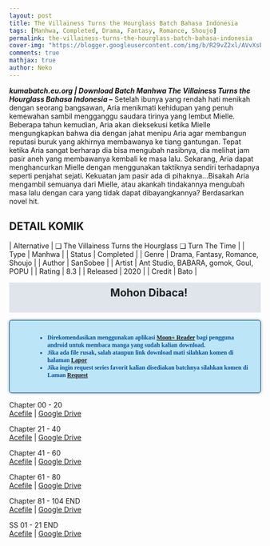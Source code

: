 ```yaml
---
layout: post
title: The Villainess Turns the Hourglass Batch Bahasa Indonesia 
tags: [Manhwa, Completed, Drama, Fantasy, Romance, Shoujo]
permalink: the-villainess-turns-the-hourglass-batch-bahasa-indonesia
cover-img: "https://blogger.googleusercontent.com/img/b/R29vZ2xl/AVvXsEgnTLs1a8Fg6F_KyzuPput9MJCJU-8ycPvHFuDL4pIMyqGWK-2Bubvp5EOJgM1UzZ9HT_-UMvdxr5m91RyjfWN0lcnhPhR4tBvP9dRprB1PxYccfUvZAPNp1Ufw31xOWP6b9lB1BPzSboKI8EpcEa-nnkVHraBvaiDOK9cgXNb597XsImOaT9L9FAp_KRsQ/s1600/91hvoSla9xL._AC_UF1000,1000_QL80_.jpg"
comments: true
mathjax: true
author: Neko
---
```




**<em>kumabatch.eu.org | Download Batch Manhwa The Villainess Turns the Hourglass Bahasa Indonesia –</em>** Setelah ibunya yang rendah hati menikah dengan seorang bangsawan, Aria menikmati kehidupan yang penuh kemewahan sambil mengganggu saudara tirinya yang lembut Mielle. Beberapa tahun kemudian, Aria akan dieksekusi ketika Mielle mengungkapkan bahwa dia dengan jahat menipu Aria agar membangun reputasi buruk yang akhirnya membawanya ke tiang gantungan. Tepat ketika Aria sangat berharap dia bisa mengubah nasibnya, dia melihat jam pasir aneh yang membawanya kembali ke masa lalu. Sekarang, Aria dapat menghancurkan Mielle dengan menggunakan taktiknya sendiri terhadapnya seperti penjahat sejati. Kekuatan jam pasir ada di pihaknya...Bisakah Aria mengambil semuanya dari Mielle, atau akankah tindakannya mengubah masa lalu dengan cara yang tidak dapat dibayangkannya? Berdasarkan novel hit.

## DETAIL KOMIK

| Alternative | ❑ The Villainess Turns the Hourglass ❑ Turn The Time |
| Type | Manhwa |
| Status | Completed |
| Genre | Drama, Fantasy, Romance, Shoujo |
| Author | SanSobee |
| Artist | Ant Studio, BABARA, gomok, Goul, POPU |
| Rating | 8.3 |
| Released | 2020 |
| Credit  | Bato |

<h2 style="background-attachment: initial; background-clip: initial; background-color: #e0e5eb; background-origin: initial; background-position: 12px 1px; background-repeat: no-repeat; background-size: initial; color: #222222; line-height: 22px; margin: 5px 0px; min-height: 38px; padding: 10px 12px 12px 68px; text-align: center;"> 
Mohon Dibaca!</h2>

<div style="-moz-border-radius: 15px; -moz-box-shadow: 0 0 5px #888; -webkit-border-radius: 15px; -webkit-box-shadow: 0 0 5px #888; background-attachment: initial; background-clip: initial; background-color: #bde5f8; background-origin: initial; background-position: 10px 50%; background-repeat: no-repeat; background-size: initial; background: #bde5f8 url(&quot;https://sites.google.com/site/problogiz/my-icon/info.png&quot;) no-repeat 10px center; border-radius: 5px; border: 1px solid; box-shadow: rgb(136, 136, 136) 0px 0px 5px; color: #00529b; font: bold 12px verdana; margin: 15px 0px; padding: 15px 20px 15px 55px; "> 
<ul>
  <li>Direkomendasikan menggunakan aplikasi <a href="https://play.google.com/store/apps/details?id=com.flyersoft.moonreader">Moon+ Reader</a> bagi pengguna android untuk membaca manga yang sudah kalian download.</li>
  <li>Jika ada file rusak, salah ataupun link download mati silahkan komen di halaman <a href="https://kumabatch.github.io/lapor/">Lapor</a></li>
  <li>Jika ingin request series favorit kalian disediakan batchnya silahkan komen di Laman <a href="https://kumabatch.github.io/request/">Request</a></li>
</ul>
</div>


Chapter 00 - 20<br>
<a href="http://ouo.io/qs/OzRuKBTK?s=https://acefile.co/f/106569531/kumabatch-tvrth-chapter-00-20-zip">Acefile</a> | <a href="http://ouo.io/qs/OzRuKBTK?s=https://drive.google.com/file/d/15tgiT2iVGsfnoLZqdd_lsE80hpEP9MEk/view?usp=sharing">Google Drive</a>

Chapter 21 - 40<br>
<a href="http://ouo.io/qs/OzRuKBTK?s=https://acefile.co/f/106569547/kumabatch-tvrth-chapter-21-40-zip">Acefile</a> | <a href="http://ouo.io/qs/OzRuKBTK?s=https://drive.google.com/file/d/164-7UEMv_9H8YVO1JKREue9ZNLDlpQPM/view?usp=sharing">Google Drive</a>

Chapter 41 - 60<br>
<a href="http://ouo.io/qs/OzRuKBTK?s=https://acefile.co/f/106569563/kumabatch-tvrth-chapter-41-60-zip">Acefile</a> | <a href="http://ouo.io/qs/OzRuKBTK?s=https://drive.google.com/file/d/16b7jaGgUco9cDd8fd4Jb2NfgnVP3MNYd/view?usp=sharing">Google Drive</a>

Chapter 61 - 80<br>
<a href="http://ouo.io/qs/OzRuKBTK?s=https://acefile.co/f/106569573/kumabatch-tvrth-chapter-61-80-zip">Acefile</a> | <a href="http://ouo.io/qs/OzRuKBTK?s=https://drive.google.com/file/d/16ta7g3YfvmaSE7lAi2T35pC2bDWgR_eQ/view?usp=sharing">Google Drive</a>

Chapter 81 - 104 END<br>
<a href="http://ouo.io/qs/OzRuKBTK?s=https://acefile.co/f/106569579/kumabatch-tvrth-chapter-81-104-end-zip">Acefile</a> | <a href="http://ouo.io/qs/OzRuKBTK?s=https://drive.google.com/file/d/17AZFb9ocYYPSwDzACZiSTY-08sVSE0DH/view?usp=sharing">Google Drive</a>

SS 01 - 21 END<br>
<a href="http://ouo.io/qs/OzRuKBTK?s=https://acefile.co/f/106569588/kumabatch-tvrth-ss-01-21-end-zip">Acefile</a> | <a href="http://ouo.io/qs/OzRuKBTK?s=https://drive.google.com/file/d/17MNBZA84AECINInMTAWUPsPmdj3CPQIo/view?usp=sharing">Google Drive</a>
